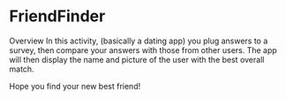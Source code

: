 # FriendFinder
Overview
In this activity, (basically a dating app) you plug answers to a survey, then compare your answers with those from other users. The app will then display the name and picture of the user with the best overall match. 

Hope you find your new best friend!